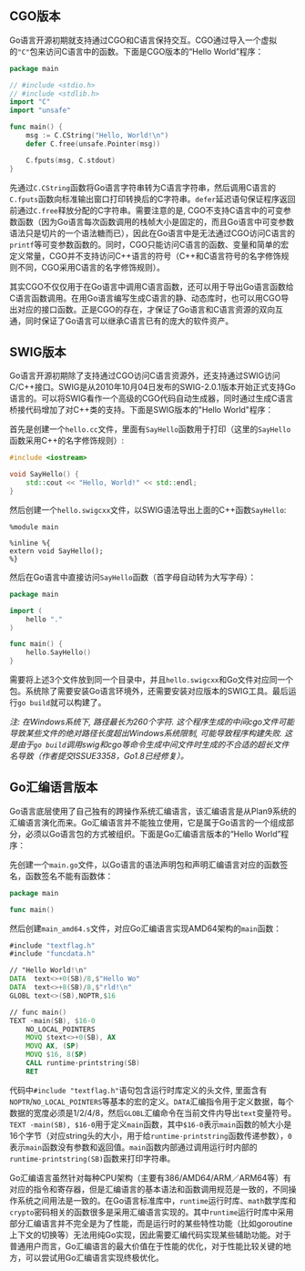 
## CGO版本

Go语言开源初期就支持通过CGO和C语言保持交互。CGO通过导入一个虚拟的`"C"`包来访问C语言中的函数。下面是CGO版本的“Hello World”程序：

```go
package main

// #include <stdio.h>
// #include <stdlib.h>
import "C"
import "unsafe"

func main() {
	msg := C.CString("Hello, World!\n")
	defer C.free(unsafe.Pointer(msg))

	C.fputs(msg, C.stdout)
}
```

先通过`C.CString`函数将Go语言字符串转为C语言字符串，然后调用C语言的`C.fputs`函数向标准输出窗口打印转换后的C字符串。`defer`延迟语句保证程序返回前通过`C.free`释放分配的C字符串。需要注意的是, CGO不支持C语言中的可变参数函数（因为Go语言每次函数调用的栈帧大小是固定的，而且Go语言中可变参数语法只是切片的一个语法糖而已），因此在Go语言中是无法通过CGO访问C语言的`printf`等可变参数函数的。同时，CGO只能访问C语言的函数、变量和简单的宏定义常量，CGO并不支持访问C++语言的符号（C++和C语言符号的名字修饰规则不同，CGO采用C语言的名字修饰规则）。

其实CGO不仅仅用于在Go语言中调用C语言函数，还可以用于导出Go语言函数给C语言函数调用。在用Go语言编写生成C语言的静、动态库时，也可以用CGO导出对应的接口函数。正是CGO的存在，才保证了Go语言和C语言资源的双向互通，同时保证了Go语言可以继承C语言已有的庞大的软件资产。


## SWIG版本

Go语言开源初期除了支持通过CGO访问C语言资源外，还支持通过SWIG访问C/C++接口。SWIG是从2010年10月04日发布的SWIG-2.0.1版本开始正式支持Go语言的。可以将SWIG看作一个高级的CGO代码自动生成器，同时通过生成C语言桥接代码增加了对C++类的支持。下面是SWIG版本的"Hello World"程序：

首先是创建一个`hello.cc`文件，里面有`SayHello`函数用于打印（这里的`SayHello`函数采用C++的名字修饰规则）:

```c++
#include <iostream>

void SayHello() {
	std::cout << "Hello, World!" << std::endl;
}
```

然后创建一个`hello.swigcxx`文件，以SWIG语法导出上面的C++函数`SayHello`:

```swig
%module main

%inline %{
extern void SayHello();
%}
```

然后在Go语言中直接访问`SayHello`函数（首字母自动转为大写字母）：

```go
package main

import (
	hello "."
)

func main() {
	hello.SayHello()
}
```

需要将上述3个文件放到同一个目录中，并且`hello.swigcxx`和Go文件对应同一个包。系统除了需要安装Go语言环境外，还需要安装对应版本的SWIG工具。最后运行`go build`就可以构建了。

*注: 在Windows系统下, 路径最长为260个字符. 这个程序生成的中间cgo文件可能导致某些文件的绝对路径长度超出Windows系统限制, 可能导致程序构建失败. 这是由于`go build`调用swig和cgo等命令生成中间文件时生成的不合适的超长文件名导致（作者提交ISSUE3358，Go1.8已经修复）。*


## Go汇编语言版本

Go语言底层使用了自己独有的跨操作系统汇编语言，该汇编语言是从Plan9系统的汇编语言演化而来。Go汇编语言并不能独立使用，它是属于Go语言的一个组成部分，必须以Go语言包的方式被组织。下面是Go汇编语言版本的“Hello World”程序：

先创建一个`main.go`文件，以Go语言的语法声明包和声明汇编语言对应的函数签名，函数签名不能有函数体：

```go
package main

func main()
```

然后创建`main_amd64.s`文件，对应Go汇编语言实现AMD64架构的`main`函数：

```asm
#include "textflag.h"
#include "funcdata.h"

// "Hello World!\n"
DATA  text<>+0(SB)/8,$"Hello Wo"
DATA  text<>+8(SB)/8,$"rld!\n"
GLOBL text<>(SB),NOPTR,$16

// func main()
TEXT ·main(SB), $16-0
	NO_LOCAL_POINTERS
	MOVQ $text<>+0(SB), AX
	MOVQ AX, (SP)
	MOVQ $16, 8(SP)
	CALL runtime·printstring(SB)
	RET
```

代码中`#include "textflag.h"`语句包含运行时库定义的头文件, 里面含有`NOPTR`/`NO_LOCAL_POINTERS`等基本的宏的定义。`DATA`汇编指令用于定义数据，每个数据的宽度必须是1/2/4/8，然后`GLOBL`汇编命令在当前文件内导出`text`变量符号。`TEXT ·main(SB), $16-0`用于定义`main`函数，其中`$16-0`表示`main`函数的帧大小是16个字节（对应string头的大小，用于给`runtime·printstring`函数传递参数），`0`表示`main`函数没有参数和返回值。`main`函数内部通过调用运行时内部的`runtime·printstring(SB)`函数来打印字符串。

Go汇编语言虽然针对每种CPU架构（主要有386/AMD64/ARM／ARM64等）有对应的指令和寄存器，但是汇编语言的基本语法和函数调用规范是一致的，不同操作系统之间用法是一致的。在Go语言标准库中，`runtime`运行时库、`math`数学库和`crypto`密码相关的函数很多是采用汇编语言实现的。其中`runtime`运行时库中采用部分汇编语言并不完全是为了性能，而是运行时的某些特性功能（比如goroutine上下文的切换等）无法用纯Go实现，因此需要汇编代码实现某些辅助功能。对于普通用户而言，Go汇编语言的最大价值在于性能的优化，对于性能比较关键的地方，可以尝试用Go汇编语言实现终极优化。
